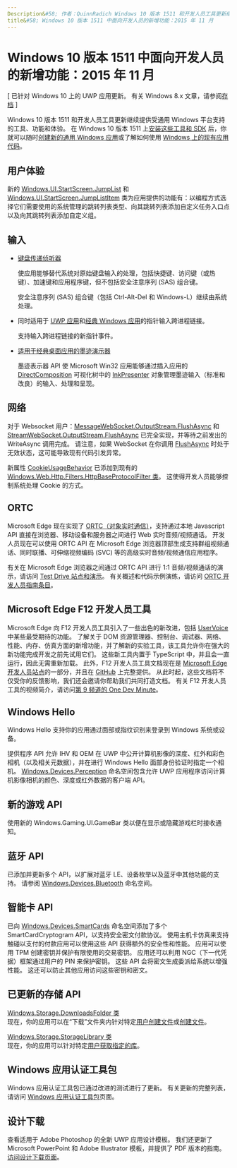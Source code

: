 ```yaml
---
Description&#58; 作者：QuinnRadich Windows 10 版本 1511 和开发人员工具更新继续提供受通用 Windows 平台支持的工具、功能和体验。
title&#58; Windows 10 版本 1511 中面向开发人员的新增功能：2015 年 11 月
---
```


# Windows 10 版本 1511 中面向开发人员的新增功能：2015 年 11 月

\[ 已针对 Windows 10 上的 UWP 应用更新。 有关 Windows 8.x 文章，请参阅[存档](http://go.microsoft.com/fwlink/p/?linkid=619132) \]

Windows 10 版本 1511 和开发人员工具更新继续提供受通用 Windows 平台支持的工具、功能和体验。 在 Windows 10 版本 1511 上[安装这些工具和 SDK](https://dev.windows.com/downloads) 后，你就可以随时[创建新的通用 Windows 应用](https://msdn.microsoft.com/library/windows/apps/bg124288)或了解如何使用 [Windows 上的现有应用代码](https://msdn.microsoft.com/library/windows/apps/mt238321)。

## 用户体验

新的 <a href="https://msdn.microsoft.com/library/windows/apps/windows.ui.startscreen.aspx">Windows.UI.StartScreen.JumpList</a> 和 <a href="https://msdn.microsoft.com/library/windows/apps/windows.ui.startscreen.aspx">Windows.UI.StartScreen.JumpListItem</a> 类为应用提供的功能有：以编程方式选择它们需要使用的系统管理的跳转列表类型、向其跳转列表添加自定义任务入口点以及向其跳转列表添加自定义组。

## 输入
                                        
* <a href="https://msdn.microsoft.com/library/windows/apps/windows.ui.input.keyboarddeliveryinterceptor.aspx">键盘传递侦听器</a>
                                        
    使应用能够替代系统对原始键盘输入的处理，包括快捷键、访问键（或热键）、加速键和应用程序键，但不包括安全注意序列 (SAS) 组合键。

    安全注意序列 (SAS) 组合键（包括 Ctrl-Alt-Del 和 Windows-L）继续由系统处理。
                                        
* 同时适用于 <a href="https://msdn.microsoft.com/library/windows/apps/windows.ui.core.corewindow.aspx">UWP 应用</a>和<a href="https://msdn.microsoft.com/library/windows/desktop/hh454903(v=vs.85).aspx">经典 Windows 应用</a>的指针输入跨进程链接。
                                        
    支持输入跨进程链接的新指针事件。    
                                        
* <a href="https://msdn.microsoft.com/library/windows/desktop/mt622165(v=vs.85).aspx">适用于经典桌面应用的墨迹演示器</a>
                                        
    墨迹表示器 API 使 Microsoft Win32 应用能够通过插入应用的 <a href="https://msdn.microsoft.com/library/windows/desktop/hh437371(v=vs.85).aspx">DirectComposition</a> 可视化树中的 <a href="https://msdn.microsoft.com/library/windows/desktop/windows.ui.input.inking.inkpresenter.aspx">InkPresenter</a> 对象管理墨迹输入（标准和改良）的输入、处理和呈现。    
                                    
## 网络
                                                                        
对于 Websocket 用户：<a href="https://msdn.microsoft.com/library/windows/apps/windows.storage.streams.datawriter.flushasync.aspx">MessageWebSocket.OutputStream.FlushAsync</a> 和 <a href="https://msdn.microsoft.com/library/windows/apps/windows.storage.streams.datawriter.flushasync.aspx">StreamWebSocket.OutputStream.FlushAsync</a> 已完全实现，并等待之前发出的 WriteAsync 调用完成。 请注意，如果 WebSocket 在你调用 <a href="https://msdn.microsoft.com/library/windows/apps/windows.storage.streams.datawriter.flushasync.aspx">FlushAsync</a> 时处于无效状态，这可能导致现有代码引发异常。    

新属性 <a href="https://msdn.microsoft.com/library/windows/apps/windows.web.http.filters.httpbaseprotocolfilter.aspx">CookieUsageBehavior</a> 已添加到现有的 <a href="https://msdn.microsoft.com/library/windows/apps/windows.web.http.filters.httpbaseprotocolfilter.aspx">Windows.Web.Http.Filters.HttpBaseProtocolFilter 类</a>。 这使得开发人员能够控制系统处理 Cookie 的方式。    
                                    
## ORTC
                                    
Microsoft Edge 现在实现了 <a href="https://msdn.microsoft.com/library/mt433097(v=vs.85).aspx">ORTC（对象实时通信）</a>，支持通过本地 Javascript API 直接在浏览器、移动设备和服务器之间进行 Web 实时音频/视频通话。 开发人员现在可以使用 ORTC API 在 Microsoft Edge 浏览器顶部生成支持群组视频通话、同时联播、可伸缩视频编码 (SVC) 等的高级实时音频/视频通信应用程序。    

有关在 Microsoft Edge 浏览器之间通过 ORTC API 进行 1:1 音频/视频通话的演示，请访问 <a href="/microsoft-edge/testdrive/demos/ortcdemo/">Test Drive 站点和演示</a>。 有关概述和代码示例演练，请访问 <a href="https://msdn.microsoft.com/library/mt588497(v=vs.85).aspx">ORTC 开发人员指南条目</a>。
                                        
## Microsoft Edge F12 开发人员工具
                                                                        
Microsoft Edge 向 F12 开发人员工具引入了一些出色的新改进，包括 <a href="https://wpdev.uservoice.com/forums/257854-microsoft-edge-developer">UserVoice</a> 中某些最受期待的功能。 了解关于 DOM 资源管理器、控制台、调试器、网络、性能、内存、仿真方面的新增功能，并了解新的实验工具，该工具允许你在强大的新功能完成开发之前先试用它们。 这些新工具内置于 TypeScript 中，并且会一直运行，因此无需重新加载。 此外，F12 开发人员工具文档现在是 <a href="http://dev.modern.ie/">Microsoft Edge 开发人员站点</a>的一部分，并且在 <a href="https://github.com/MicrosoftEdge/MicrosoftEdge-Documentation">GitHub</a> 上完整提供。 从此时起，这些文档将不仅受你的反馈影响，我们还会邀请你帮助我们共同打造文档。 有关 F12 开发人员工具的视频简介，请访问<a href="https://channel9.msdn.com/Blogs/One-Dev-Minute/Microsoft-Edge-F12-tools">第 9 频道的 One Dev Minute</a>。    
                                    
## Windows Hello
                                    
Windows Hello 支持你的应用通过面部或指纹识别来登录到 Windows 系统或设备。

提供程序 API 允许 IHV 和 OEM 在 UWP 中公开计算机影像的深度、红外和彩色相机（以及相关元数据），并在进行 Windows Hello 面部身份验证时指定一个相机。 <a href="http://go.microsoft.com/fwlink/?LinkId=691697">Windows.Devices.Perception</a> 命名空间包含允许 UWP 应用程序访问计算机影像相机的颜色、深度或红外数据的客户端 API。
                                    
## 新的游戏 API

使用新的 Windows.Gaming.UI.GameBar 类以便在显示或隐藏游戏栏时接收通知。    
                            
                                    
## 蓝牙 API
                                    
已添加并更新多个 API，以扩展对蓝牙 LE、设备枚举以及蓝牙中其他功能的支持。 请参阅 <a href="https://msdn.microsoft.com/library/windows/apps/windows.devices.bluetooth.aspx">Windows.Devices.Bluetooth</a> 命名空间。    
                                   
## 智能卡 API ## 

已向 <a href="https://msdn.microsoft.com/library/windows/apps/windows.devices.smartcards.aspx">Windows.Devices.SmartCards</a> 命名空间添加了多个 SmartCardCryptogram API，以支持安全密文付款协议。 使用主机卡仿真来支持触碰以支付的付款应用可以使用这些 API 获得额外的安全性和性能。 应用可以使用 TPM 创建密钥并保护有限使用的交易密钥。 应用还可以利用 NGC（下一代凭据）框架通过用户的 PIN 来保护密钥。 这些 API 会将密文生成委派给系统以增强性能。 这还可以防止其他应用访问这些密钥和密文。    
                                    
## 已更新的存储 API ## 
    
<a href="https://msdn.microsoft.com/library/windows/apps/windows.storage.downloadsfolder.aspx">Windows.Storage.DownloadsFolder 类</a><br />
现在，你的应用可以在“下载”文件夹内针对特定<a href="https://msdn.microsoft.com/library/windows/apps/windows.system.user.aspx">用户</a><a href="https://msdn.microsoft.com/library/windows/apps/windows.storage.downloadsfolder.createfileforuserasync.aspx">创建文件</a>或<a href="https://msdn.microsoft.com/library/windows/apps/windows.storage.downloadsfolder.createfolderforuserasync.aspx">创建文件</a>。
                                            
<a href="https://msdn.microsoft.com/library/windows/apps/windows.storage.storagelibrary.aspx">Windows.Storage.StorageLibrary 类</a><br />
现在，你的应用可以针对特定<a href="https://msdn.microsoft.com/library/windows/apps/windows.system.user.aspx">用户</a><a href="https://msdn.microsoft.com/library/windows/apps/windows.storage.storagelibrary.getlibraryforuserasync.aspx">获取指定的库</a>。
                                    
## Windows 应用认证工具包 ## 
                                    
Windows 应用认证工具包已通过改进的测试进行了更新。 有关更新的完整列表，请访问 <a href="/develop/app-certification-kit">Windows 应用认证工具包</a>页面。    
                                    
## 设计下载 ## 

查看适用于 Adobe Photoshop 的全新 UWP 应用设计模板。 我们还更新了 Microsoft PowerPoint 和 Adobe Illustrator 模板，并提供了 PDF 版本的指南。 <a href="/design/assets">访问设计下载页面</a>。    




<!--HONumber=May16_HO2-->


